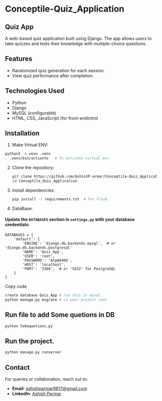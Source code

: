 # Conceptile-Quiz_Application

## Quiz App

A web-based quiz application built using Django. The app allows users to take quizzes and tests their knowledge with multiple-choice questions.


## Features
- Randomized quiz generation for each session.
-   View quiz performance after completion.

## Technologies Used
- Python 
- Django 
- MySQL (configurable) 
-  HTML, CSS, JavaScript (for front-end)ntrol


## Installation
1. Make Virtual ENV:
```bash
python3 -m vevn .venv
. .venv/bin/actiavte   # To activate virtual env
```
2. Clone the repository:
   ```bash
   git clone https://github.com/AshishP-armar/Conceptile-Quiz_Application.git
   cd Conceptile_Quiz_Application
   ```

3. Install dependencies:
   ```bash
   pip install -r requirements.txt  # For Flask
   ```
 
4. DataBase: 
  #### Update the `DATABASES` section in `settings.py` with your database credentials:
  


```base
DATABASES = {
    'default': {
        'ENGINE': 'django.db.backends.mysql',  # or 'django.db.backends.postgresql'
        'NAME': 'Quiz_App',
        'USER': 'root',
        'PASSWORD': 'Atp@4466',
        'HOST': 'localhost',
        'PORT': '3306',  # or '5432' for PostgreSQL
    }
}
```
Copy code
```bash
create database Quiz_App # run this in mysql
python manage.py migrate # in your project root
```
## Run file to add Some quetions in DB
```bash
python fakequetions.py
```
## Run the project.
```bash
python manage.py runserver
```
## Contact

For queries or collaboration, reach out to:
- **Email**: ashishparmar9817@gmail.com
- **LinkedIn**: [Ashish Parmar](https://www.linkedin.com/in/ashish-parmar-20b5a42bb)
